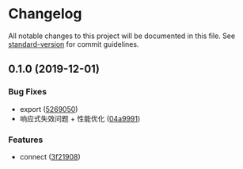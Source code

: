 # Changelog

All notable changes to this project will be documented in this file. See [standard-version](https://github.com/conventional-changelog/standard-version) for commit guidelines.

## 0.1.0 (2019-12-01)


### Bug Fixes

* export ([5269050](https://github.com/luv-sic/mobx-mini/commit/5269050))
* 响应式失效问题 + 性能优化 ([04a9991](https://github.com/luv-sic/mobx-mini/commit/04a9991))


### Features

* connect ([3f21908](https://github.com/luv-sic/mobx-mini/commit/3f21908))
